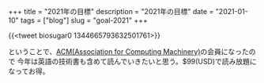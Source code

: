 +++
title = "2021年の目標"
description = "2021年の目標"
date = "2021-01-10"
tags = ["blog"]
slug = "goal-2021"
+++

{{<tweet biosugar0 1344665793632501761>}}


ということで、[ACM(Association for Computing Machinery)](https://www.acm.org/)の会員になったので
今年は英語の技術書も含めて読んでいきたいと思う。$99(USD)で読み放題になってお得。
